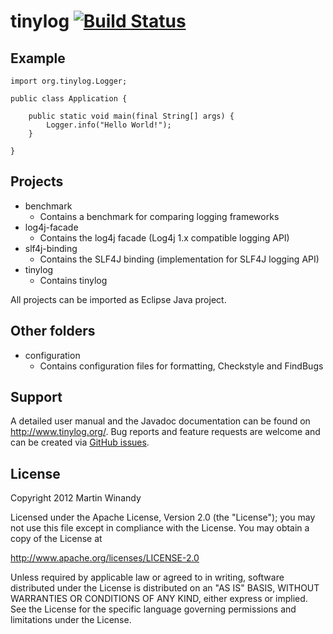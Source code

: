 tinylog [![Build Status](https://travis-ci.org/pmwmedia/tinylog.svg)](https://travis-ci.org/pmwmedia/tinylog)
=======

Example
-------

    import org.tinylog.Logger;
    
    public class Application {
    
        public static void main(final String[] args) {
            Logger.info("Hello World!");
        }
    
    }

Projects
--------

* benchmark
  * Contains a benchmark for comparing logging frameworks
* log4j-facade
  * Contains the log4j facade (Log4j 1.x compatible logging API)
* slf4j-binding
  * Contains the SLF4J binding (implementation for SLF4J logging API)
* tinylog
  * Contains tinylog
  
All projects can be imported as Eclipse Java project.

Other folders
-------------

* configuration
  * Contains configuration files for formatting, Checkstyle and FindBugs

Support
-------

A detailed user manual and the Javadoc documentation can be found on http://www.tinylog.org/. Bug reports and feature requests are welcome and can be created via [GitHub issues](https://github.com/pmwmedia/tinylog/issues).

License
-------

Copyright 2012 Martin Winandy

Licensed under the Apache License, Version 2.0 (the "License"); you may not use this file except in compliance with the License. You may obtain a copy of the License at

http://www.apache.org/licenses/LICENSE-2.0

Unless required by applicable law or agreed to in writing, software distributed under the License is distributed on an "AS IS" BASIS, WITHOUT WARRANTIES OR CONDITIONS OF ANY KIND, either express or implied. See the License for the specific language governing permissions and limitations under the License.
